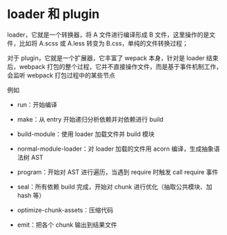 # loader 和 plugin

loader，它就是一个转换器，将 A 文件进行编译形成 B 文件，这里操作的是文件，比如将 A.scss 或 A.less 转变为 B.css，单纯的文件转换过程；

对于 plugin，它就是一个扩展器，它丰富了 wepack 本身，针对是 loader 结束后，webpack 打包的整个过程，它并不直接操作文件，而是基于事件机制工作，会监听 webpack 打包过程中的某些节点

例如

- run：开始编译

- make：从 entry 开始递归分析依赖并对依赖进行 build

- build-module：使用 loader 加载文件并 build 模块

- normal-module-loader：对 loader 加载的文件用 acorn 编译，生成抽象语法树 AST

- program：开始对 AST 进行遍历，当遇到 require 时触发 call require 事件

- seal：所有依赖 build 完成，开始对 chunk 进行优化（抽取公共模块、加 hash 等）

- optimize-chunk-assets：压缩代码

- emit：把各个 chunk 输出到结果文件
